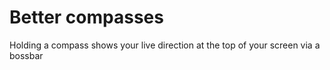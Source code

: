 # Better compasses

Holding a compass shows your live direction at the top of your screen via a bossbar

<div align="left"><img src="../../.gitbook/assets/bossbar.gif" alt=""></div>

